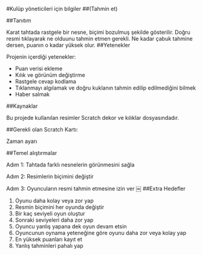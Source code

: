 #Kulüp yöneticileri için bilgiler
##(Tahmin et)

##Tanıtım

Karat tahtada rastgele bir nesne, biçimi bozulmuş şekilde gösterilir. Doğru resmi tıklayarak ne olduunu tahmin etmen gerekli. Ne kadar çabuk tahmine dersen, puanın o kadar yüksek olur.
##Yetenekler

Projenin içerdiği yetenekler: 

* Puan verisi ekleme
* Kılık ve görünüm değiştirme
* Rastgele cevap kodlama
* Tıklanmayı algılamak ve doğru kuklanın tahmin edilip edilmediğini bilmek
* Haber salmak

##Kaynaklar

Bu projede kullanılan resimler Scratch dekor ve kılıklar dosyasındadır.

##Gerekli olan Scratch Kartı:

Zaman ayarı

##Temel alıştırmalar

Adım 1: Tahtada farklı nesnelerin görünmesini sağla

Adım 2: Resimlerin biçimini değiştir

Adım 3: Oyuncuların resmi tahmin etmesine izin ver
￼
##Extra Hedefler
1. Oyunu daha kolay veya zor yap
2. Resmin biçimini her oyunda değiştir
3. Bir kaç seviyeli oyun oluştur
4. Sonraki seviyeleri daha zor yap
5. Oyuncu yanlış yapana dek oyun devam etsin
6. Oyuncunun oynama yeteneğine göre oyunu daha zor veya kolay yap
7. En yüksek puanları kayıt et
8. Yanlış tahminleri pahalı yap
